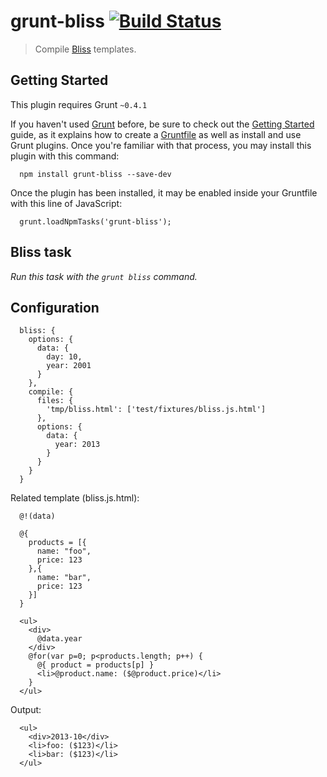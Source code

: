 grunt-bliss [![Build Status](https://travis-ci.org/gcpantazis/grunt-bliss.png?branch=master)](https://travis-ci.org/gcpantazis/grunt-bliss)
================================

> Compile [Bliss](https://github.com/cstivers78/bliss) templates.

Getting Started
--------------------------------------

This plugin requires Grunt `~0.4.1`

If you haven't used [Grunt](http://gruntjs.com/) before, be sure to check out the [Getting Started](http://gruntjs.com/getting-started) guide, as it explains how to create a [Gruntfile](http://gruntjs.com/sample-gruntfile) as well as install and use Grunt plugins. Once you're familiar with that process, you may install this plugin with this command:

      npm install grunt-bliss --save-dev

Once the plugin has been installed, it may be enabled inside your Gruntfile with this line of JavaScript:

      grunt.loadNpmTasks('grunt-bliss');

Bliss task
--------------------------------------

*Run this task with the `grunt bliss` command.*

Configuration
--------------------------------------

      bliss: {
        options: {
          data: {
            day: 10,
            year: 2001
          }
        },
        compile: {
          files: {
            'tmp/bliss.html': ['test/fixtures/bliss.js.html']
          },
          options: {
            data: {
              year: 2013
            }
          }
        }
      }

Related template (bliss.js.html):

      @!(data)

      @{
        products = [{
          name: "foo",
          price: 123
        },{
          name: "bar",
          price: 123
        }]
      }

      <ul>
        <div>
          @data.year
        </div>
        @for(var p=0; p<products.length; p++) {
          @{ product = products[p] }
          <li>@product.name: ($@product.price)</li>
        }
      </ul>

Output:

      <ul>
        <div>2013-10</div>
        <li>foo: ($123)</li>
        <li>bar: ($123)</li>
      </ul>